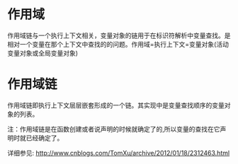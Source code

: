 # 作用域
  作用域链与一个执行上下文相关，变量对象的链用于在标识符解析中变量查找。是相对一个变量在那个上下文中查找的的问题。作用域=执行上下文=变量对象(活动变量对象或全局变量对象)

# 作用域链
  作用域链即执行上下文层层嵌套形成的一个链。其实现中是变量查找顺序的变量对象的列表。

  注：作用域链是在函数创建或者说声明的时候就确定了的,所以变量的查找在它声明时就已经确定了。
  
详细参见:
  http://www.cnblogs.com/TomXu/archive/2012/01/18/2312463.html